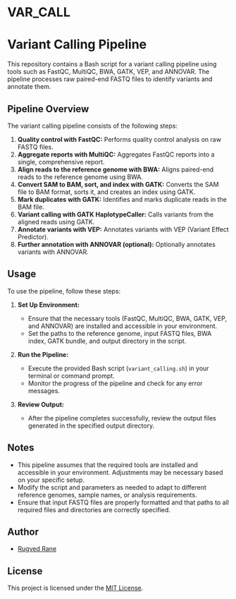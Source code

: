 # VAR_CALL
# Variant Calling Pipeline

This repository contains a Bash script for a variant calling pipeline using tools such as FastQC, MultiQC, BWA, GATK, VEP, and ANNOVAR. The pipeline processes raw paired-end FASTQ files to identify variants and annotate them.

## Pipeline Overview

The variant calling pipeline consists of the following steps:

1. **Quality control with FastQC:** Performs quality control analysis on raw FASTQ files.
2. **Aggregate reports with MultiQC:** Aggregates FastQC reports into a single, comprehensive report.
3. **Align reads to the reference genome with BWA:** Aligns paired-end reads to the reference genome using BWA.
4. **Convert SAM to BAM, sort, and index with GATK:** Converts the SAM file to BAM format, sorts it, and creates an index using GATK.
5. **Mark duplicates with GATK:** Identifies and marks duplicate reads in the BAM file.
6. **Variant calling with GATK HaplotypeCaller:** Calls variants from the aligned reads using GATK.
7. **Annotate variants with VEP:** Annotates variants with VEP (Variant Effect Predictor).
8. **Further annotation with ANNOVAR (optional):** Optionally annotates variants with ANNOVAR.

## Usage

To use the pipeline, follow these steps:

1. **Set Up Environment:**
   - Ensure that the necessary tools (FastQC, MultiQC, BWA, GATK, VEP, and ANNOVAR) are installed and accessible in your environment.
   - Set the paths to the reference genome, input FASTQ files, BWA index, GATK bundle, and output directory in the script.

2. **Run the Pipeline:**
   - Execute the provided Bash script (`variant_calling.sh`) in your terminal or command prompt.
   - Monitor the progress of the pipeline and check for any error messages.

3. **Review Output:**
   - After the pipeline completes successfully, review the output files generated in the specified output directory.

## Notes

- This pipeline assumes that the required tools are installed and accessible in your environment. Adjustments may be necessary based on your specific setup.
- Modify the script and parameters as needed to adapt to different reference genomes, sample names, or analysis requirements.
- Ensure that input FASTQ files are properly formatted and that paths to all required files and directories are correctly specified.

## Author

- [Rugved Rane](https://github.com/rvrane)

## License

This project is licensed under the [MIT License](LICENSE).

